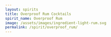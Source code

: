 ```yaml
---
layout: spirits
title: Overproof Rum Cocktails
spirit_name: Overproof Rum
image: /assets/images/ingredient-light-rum.svg
permalink: /spirit/overproof_rum/
---
```

